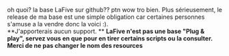 oh quoi? la base LaFive sur github?? ptn wow tro bien. Plus sérieusement, le release de ma base est une simple obligation car certaines personnes s'amuse a la vendre donc la voici :).                                 
**J'apporterais aucun support.                 **
**LaFive n'est pas une base "Plug & play", servez vous en que pour en tirer certains scripts ou la consulter.**
**Merci de ne pas changer le nom des resources**

